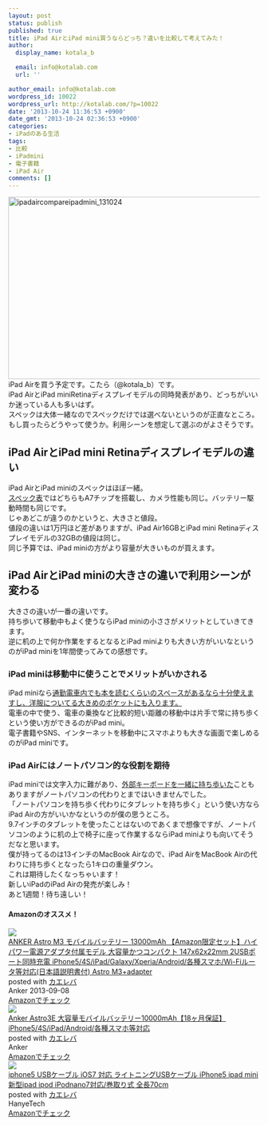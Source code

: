 ```yaml
---
layout: post
status: publish
published: true
title: iPad AirとiPad mini買うならどっち？違いを比較して考えてみた！
author:
  display_name: kotala_b

  email: info@kotalab.com
  url: ''

author_email: info@kotalab.com
wordpress_id: 10022
wordpress_url: http://kotalab.com/?p=10022
date: '2013-10-24 11:36:53 +0900'
date_gmt: '2013-10-24 02:36:53 +0900'
categories:
- iPadのある生活
tags:
- 比較
- iPadmini
- 電子書籍
- iPad Air
comments: []
---
```

<p><img src="http://kotalab.com/wp-content/uploads/ipadaircompareipadmini_131024-546x365.png" alt="ipadaircompareipadmini_131024" width="546" height="365" class="alignnone size-large wp-image-10027" /><br />
iPad Airを買う予定です。こたら（@kotala_b）です。<br />
iPad AirとiPad miniRetinaディスプレイモデルの同時発表があり、どっちがいいか迷っている人も多いはず。<br />
スペックは大体一緒なのでスペックだけでは選べないというのが正直なところ。<br />
もし買ったらどうやって使うか。利用シーンを想定して選ぶのがよさそうです。<br />
<!--more--></p>
<h2>iPad AirとiPad mini Retinaディスプレイモデルの違い</h2>
<p>iPad AirとiPad miniのスペックはほぼ一緒。<br />
<a href="http://www.apple.com/jp/ipad/compare/" target="_blank">スペック表</a>ではどちらもA7チップを搭載し、カメラ性能も同じ。バッテリー駆動時間も同じです。<br />
じゃあどこが違うのかというと、大きさと値段。<br />
値段の違いは1万円ほど差がありますが、iPad Air16GBとiPad mini Retinaディスプレイモデルの32GBの値段は同じ。<br />
同じ予算では、iPad miniの方がより容量が大きいものが買えます。</p>
<h2>iPad AirとiPad miniの大きさの違いで利用シーンが変わる</h2>
<p>大きさの違いが一番の違いです。<br />
持ち歩いて移動中もよく使うならiPad miniの小ささがメリットとしていきてきます。<br />
逆に机の上で何か作業をするとなるとiPad miniよりも大きい方がいいなというのがiPad miniを1年間使ってみての感想です。</p>
<h3>iPad miniは移動中に使うことでメリットがいかされる</h3>
<p>iPad miniなら<a href="http://kotalab.com/ipadmini-train" title="iPadminiを通勤途中に使ってみた！実際に使ってみないとわからなかったこと！" target="_blank">通勤電車内でも本を読むくらいのスペースがあるなら十分使えますし、洋服についてる大きめのポケットにも入ります。</a><br />
電車の中で使う、電車の乗換など比較的短い距離の移動中は片手で常に持ち歩くという使い方ができるのがiPad mini。<br />
電子書籍やSNS、インターネットを移動中にスマホよりも大きな画面で楽しめるのがiPad miniです。</p>
<h3>iPad Airにはノートパソコン的な役割を期待</h3>
<p>iPad miniでは文字入力に難があり、<a href="http://kotalab.com/ipad-mini-keybord-bt" title="iPadmini用のBluetoothキーボードを購入！" target="_blank">外部キーボードを一緒に持ち歩いた</a>こともありますがノートパソコンの代わりとまではいきませんでした。<br />
「ノートパソコンを持ち歩く代わりにタブレットを持ち歩く」という使い方ならiPad Airの方がいいかなというのが僕の思うところ。<br />
9.7インチのタブレットを使ったことはないのであくまで想像ですが、ノートパソコンのように机の上で椅子に座って作業するならiPad miniよりも向いてそうだなと思います。<br />
僕が持ってるのは13インチのMacBook Airなので、iPad AirをMacBook Airの代わりに持ち歩くとなったら1キロの重量ダウン。<br />
これは期待したくなっちゃいます！<br />
新しいiPadのiPad Airの発売が楽しみ！<br />
あと1週間！待ち遠しい！</p>
<h4 class="aam">Amazonのオススメ！</h4>
<div class="kaerebalink-box">
<div class="kaerebalink-image"><a href="http://www.amazon.co.jp/exec/obidos/ASIN/B00DQ7590A/same-22/ref=nosim/" rel="nofollow" target="_blank"><img src="http://ecx.images-amazon.com/images/I/31WYFpQFvIL._SL160_.jpg" style="border: none;" /></a></div>
<div class="kaerebalink-info">
<div class="kaerebalink-name"><a href="http://www.amazon.co.jp/exec/obidos/ASIN/B00DQ7590A/same-22/ref=nosim/" rel="nofollow" target="_blank">ANKER Astro M3 モバイルバッテリー 13000mAh 【Amazon限定セット】ハイパワー電源アダプタ付属モデル 大容量かつコンパクト 147x62x22mm 2USBポート同時充電 iPhone5/4S/iPad/Galaxy/Xperia/Android/各種スマホ/Wi-Fiルータ等対応(日本語説明書付) Astro M3+adapter</a>
<div class="kaerebalink-powered-date">posted with <a href="http://kaereba.com" rel="nofollow" target="_blank">カエレバ</a></div>
</div>
<div class="kaerebalink-detail"> Anker 2013-09-08    </div>
<div class="kaerebalink-link1">
<div class="shoplinkamazon"><a href="http://www.amazon.co.jp/gp/search?keywords=x62x22mm%20iPhone5%2F4S%2FiPad%2FGalaxy%2FXperia%2FAndroid&__mk_ja_JP=%83J%83%5E%83J%83i&tag=same-22" rel="nofollow" target="_blank" title="アマゾン" >Amazonでチェック</a></div>
</div>
</div>
<div class="booklink-footer"></div>
</div>
<div class="kaerebalink-box">
<div class="kaerebalink-image"><a href="http://www.amazon.co.jp/exec/obidos/ASIN/B007RAC7BQ/same-22/ref=nosim/" rel="nofollow" target="_blank"><img src="http://ecx.images-amazon.com/images/I/31fa5jspjEL._SL160_.jpg" style="border: none;" /></a></div>
<div class="kaerebalink-info">
<div class="kaerebalink-name"><a href="http://www.amazon.co.jp/exec/obidos/ASIN/B007RAC7BQ/same-22/ref=nosim/" rel="nofollow" target="_blank">Anker Astro3E 大容量モバイルバッテリー10000mAh【18ヶ月保証】iPhone5/4S/iPad/Android/各種スマホ等対応</a>
<div class="kaerebalink-powered-date">posted with <a href="http://kaereba.com" rel="nofollow" target="_blank">カエレバ</a></div>
</div>
<div class="kaerebalink-detail"> Anker     </div>
<div class="kaerebalink-link1">
<div class="shoplinkamazon"><a href="http://www.amazon.co.jp/gp/search?keywords=Astro3E%20iPhone5%2F4S%2FiPad%2FAndroid&__mk_ja_JP=%83J%83%5E%83J%83i&tag=same-22" rel="nofollow" target="_blank" title="アマゾン" >Amazonでチェック</a></div>
</div>
</div>
<div class="booklink-footer"></div>
</div>
<div class="kaerebalink-box">
<div class="kaerebalink-image"><a href="http://www.amazon.co.jp/exec/obidos/ASIN/B00DE4TFRI/same-22/ref=nosim/" rel="nofollow" target="_blank"><img src="http://ecx.images-amazon.com/images/I/51U75iKot8L._SL160_.jpg" style="border: none;" /></a></div>
<div class="kaerebalink-info">
<div class="kaerebalink-name"><a href="http://www.amazon.co.jp/exec/obidos/ASIN/B00DE4TFRI/same-22/ref=nosim/" rel="nofollow" target="_blank">iphone5 USBケーブル iOS7 対応 ライトニングUSBケーブル iPhone5 ipad mini 新型ipad ipod iPodnano7対応/巻取り式 全長70cm</a>
<div class="kaerebalink-powered-date">posted with <a href="http://kaereba.com" rel="nofollow" target="_blank">カエレバ</a></div>
</div>
<div class="kaerebalink-detail"> HanyeTech     </div>
<div class="kaerebalink-link1">
<div class="shoplinkamazon"><a href="http://www.amazon.co.jp/gp/search?keywords=iPhone5%20ipad%20mini%20%90V%8C%5Eipad%20ipod%20iPodnano7%91%CE%89%9E&__mk_ja_JP=%83J%83%5E%83J%83i&tag=same-22" rel="nofollow" target="_blank" title="アマゾン" >Amazonでチェック</a></div>
</div>
</div>
<div class="booklink-footer"></div>
</div>
